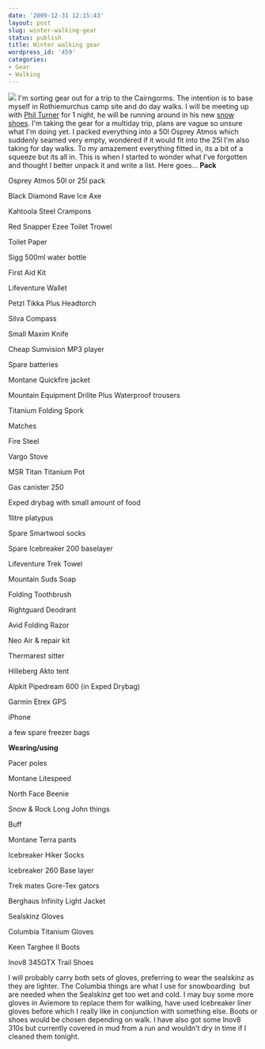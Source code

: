 ```yaml
---
date: '2009-12-31 12:15:43'
layout: post
slug: winter-walking-gear
status: publish
title: Winter walking gear
wordpress_id: '459'
categories:
- Gear
- Walking
---
```


[![](http://www.stevenhorner.com/wp-content/uploads/2009/12/Atmos-25l-225x300.jpg)](http://www.stevenhorner.com/wp-content/uploads/2009/12/Atmos-25l.jpg) I'm sorting gear out for a trip to the Cairngorms. The intention is to base myself in Rothiemurchus camp site and do day walks. I will be meeting up with [Phil Turner](http://phil-turner.net/) for 1 night, he will be running around in his new [snow shoes](http://phil-turner.net/?p=516). I'm taking the gear for a multiday trip, plans are vague so unsure what I'm doing yet. I packed everything into a 50l Osprey Atmos which suddenly seamed very empty, wondered if it would fit into the 25l I'm also taking for day walks. To my amazement everything fitted in, its a bit of a squeeze but its all in. This is when I started to wonder what I've forgotten and thought I better unpack it and write a list. Here goes... **Pack**

Osprey Atmos 50l or 25l pack

Black Diamond Rave Ice Axe

Kahtoola Steel Crampons

Red Snapper Ezee Toilet Trowel

Toilet Paper

Sigg 500ml water bottle

First Aid Kit

Lifeventure Wallet

Petzl Tikka Plus Headtorch

Silva Compass

Small Maxim Knife

Cheap Sumvision MP3 player

Spare batteries

Montane Quickfire jacket

Mountain Equipment Drilite Plus Waterproof trousers

Titanium Folding Spork

Matches

Fire Steel

Vargo Stove

MSR Titan Titanium Pot

Gas canister 250

Exped drybag with small amount of food

1litre platypus

Spare Smartwool socks

Spare Icebreaker 200 baselayer

Lifeventure Trek Towel

Mountain Suds Soap

Folding Toothbrush

Rightguard Deodrant

Avid Folding Razor

Neo Air & repair kit

Thermarest sitter

Hilleberg Akto tent

Alpkit Pipedream 600 (in Exped Drybag)

Garmin Etrex GPS

iPhone

a few spare freezer bags

**Wearing/using**

Pacer poles

Montane Litespeed

North Face Beenie

Snow & Rock Long John things

Buff

Montane Terra pants

Icebreaker Hiker Socks

Icebreaker 260 Base layer

Trek mates Gore-Tex gators

Berghaus Infinity Light Jacket

Sealskinz Gloves

Columbia Titanium Gloves

Keen Targhee II Boots

Inov8 345GTX Trail Shoes

I will probably carry both sets of gloves, preferring to wear the sealskinz as they are lighter. The Columbia things are what I use for snowboarding  but are needed when the Sealskinz get too wet and cold. I may buy some more gloves in Aviemore to replace them for walking, have used Icebreaker liner gloves before which I really like in conjunction with something else. Boots or shoes would be chosen depending on walk. I have also got some Inov8 310s but currently covered in mud from a run and wouldn't dry in time if I cleaned them tonight.
